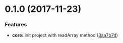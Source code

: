 <a name="0.1.0"></a>
# 0.1.0 (2017-11-23)


### Features

* **core:** init project with readArray method ([3aa7b7d](https://github.com/nampdn/fs-array/commit/3aa7b7d))




